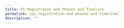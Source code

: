 ```yaml
---
title: P1 Registraion and Phases and Timeline
permalink: /p1-registration-and-phases-and-timeline/
description: ""
---
```

